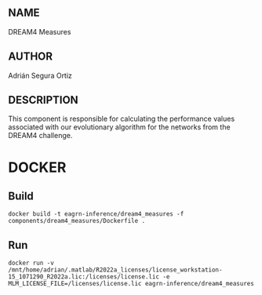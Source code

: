 ## NAME

DREAM4 Measures

## AUTHOR

Adrián Segura Ortiz

## DESCRIPTION

This component is responsible for calculating the performance values associated with our evolutionary algorithm for the networks from the DREAM4 challenge.

# DOCKER

## Build

```
docker build -t eagrn-inference/dream4_measures -f components/dream4_measures/Dockerfile .
```

## Run

```
docker run -v /mnt/home/adrian/.matlab/R2022a_licenses/license_workstation-15_1071290_R2022a.lic:/licenses/license.lic -e MLM_LICENSE_FILE=/licenses/license.lic eagrn-inference/dream4_measures
```
